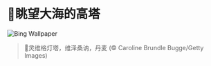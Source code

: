 # 🔖眺望大海的高塔

![Bing Wallpaper](https://www.bing.com/th?id=OHR.LyngvigLighthouse_ZH-CN0836204503_1920x1080.jpg&rf=LaDigue_1920x1080.jpg&pid=hp)

> 📝灵维格灯塔，维泽桑讷，丹麦 (© Caroline Brundle Bugge/Getty Images)
